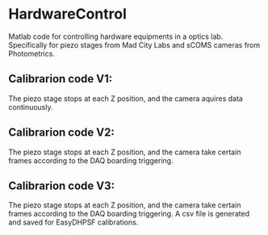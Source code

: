 # HardwareControl
Matlab code for controlling hardware equipments in a optics lab. Specifically for piezo stages from Mad City Labs and sCOMS cameras from Photometrics.

## Calibrarion code V1: 
The piezo stage stops at each Z position, and the camera aquires data continuously.

## Calibrarion code V2: 
The piezo stage stops at each Z position, and the camera take certain frames according to the DAQ boarding triggering.

## Calibrarion code V3: 
The piezo stage stops at each Z position, and the camera take certain frames according to the DAQ boarding triggering.
A csv file is generated and saved for EasyDHPSF calibrations.
